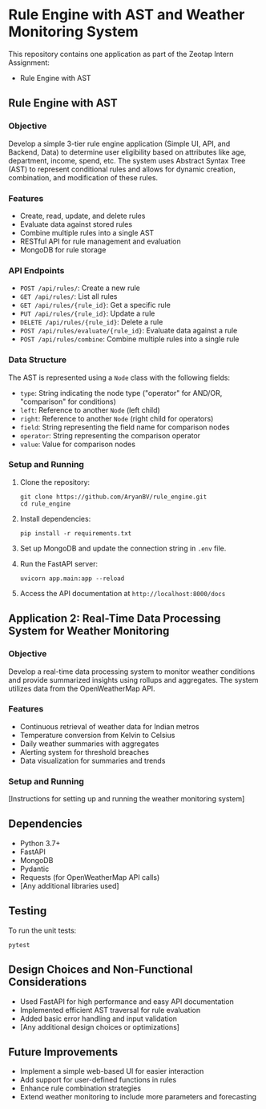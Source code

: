 # Rule Engine with AST and Weather Monitoring System

This repository contains one application as part of the Zeotap Intern Assignment:
- Rule Engine with AST


## Rule Engine with AST

### Objective
Develop a simple 3-tier rule engine application (Simple UI, API, and Backend, Data) to determine user eligibility based on attributes like age, department, income, spend, etc. The system uses Abstract Syntax Tree (AST) to represent conditional rules and allows for dynamic creation, combination, and modification of these rules.

### Features
- Create, read, update, and delete rules
- Evaluate data against stored rules
- Combine multiple rules into a single AST
- RESTful API for rule management and evaluation
- MongoDB for rule storage

### API Endpoints
- `POST /api/rules/`: Create a new rule
- `GET /api/rules/`: List all rules
- `GET /api/rules/{rule_id}`: Get a specific rule
- `PUT /api/rules/{rule_id}`: Update a rule
- `DELETE /api/rules/{rule_id}`: Delete a rule
- `POST /api/rules/evaluate/{rule_id}`: Evaluate data against a rule
- `POST /api/rules/combine`: Combine multiple rules into a single rule

### Data Structure
The AST is represented using a `Node` class with the following fields:
- `type`: String indicating the node type ("operator" for AND/OR, "comparison" for conditions)
- `left`: Reference to another `Node` (left child)
- `right`: Reference to another `Node` (right child for operators)
- `field`: String representing the field name for comparison nodes
- `operator`: String representing the comparison operator
- `value`: Value for comparison nodes

### Setup and Running
1. Clone the repository:
   ```
   git clone https://github.com/AryanBV/rule_engine.git
   cd rule_engine
   ```

2. Install dependencies:
   ```
   pip install -r requirements.txt
   ```

3. Set up MongoDB and update the connection string in `.env` file.

4. Run the FastAPI server:
   ```
   uvicorn app.main:app --reload
   ```

5. Access the API documentation at `http://localhost:8000/docs`

## Application 2: Real-Time Data Processing System for Weather Monitoring

### Objective
Develop a real-time data processing system to monitor weather conditions and provide summarized insights using rollups and aggregates. The system utilizes data from the OpenWeatherMap API.

### Features
- Continuous retrieval of weather data for Indian metros
- Temperature conversion from Kelvin to Celsius
- Daily weather summaries with aggregates
- Alerting system for threshold breaches
- Data visualization for summaries and trends

### Setup and Running
[Instructions for setting up and running the weather monitoring system]

## Dependencies
- Python 3.7+
- FastAPI
- MongoDB
- Pydantic
- Requests (for OpenWeatherMap API calls)
- [Any additional libraries used]

## Testing
To run the unit tests:
```
pytest
```

## Design Choices and Non-Functional Considerations
- Used FastAPI for high performance and easy API documentation
- Implemented efficient AST traversal for rule evaluation
- Added basic error handling and input validation
- [Any additional design choices or optimizations]

## Future Improvements
- Implement a simple web-based UI for easier interaction
- Add support for user-defined functions in rules
- Enhance rule combination strategies
- Extend weather monitoring to include more parameters and forecasting
